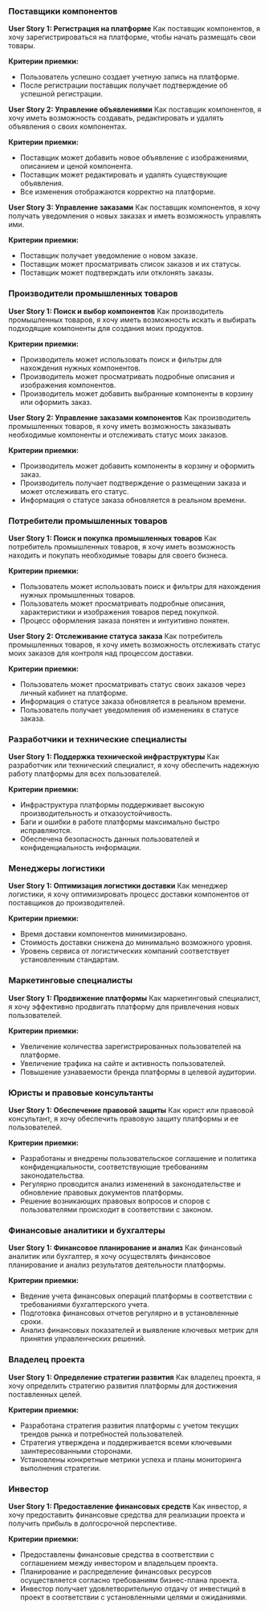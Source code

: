 ### Поставщики компонентов

**User Story 1: Регистрация на платформе**
Как поставщик компонентов, я хочу зарегистрироваться на платформе, чтобы начать размещать свои товары.

**Критерии приемки:**
- Пользователь успешно создает учетную запись на платформе.
- После регистрации поставщик получает подтверждение об успешной регистрации.

**User Story 2: Управление объявлениями**
Как поставщик компонентов, я хочу иметь возможность создавать, редактировать и удалять объявления о своих компонентах.

**Критерии приемки:**
- Поставщик может добавить новое объявление с изображениями, описанием и ценой компонента.
- Поставщик может редактировать и удалять существующие объявления.
- Все изменения отображаются корректно на платформе.

**User Story 3: Управление заказами**
Как поставщик компонентов, я хочу получать уведомления о новых заказах и иметь возможность управлять ими.

**Критерии приемки:**
- Поставщик получает уведомление о новом заказе.
- Поставщик может просматривать список заказов и их статусы.
- Поставщик может подтверждать или отклонять заказы.

### Производители промышленных товаров

**User Story 1: Поиск и выбор компонентов**
Как производитель промышленных товаров, я хочу иметь возможность искать и выбирать подходящие компоненты для создания моих продуктов.

**Критерии приемки:**
- Производитель может использовать поиск и фильтры для нахождения нужных компонентов.
- Производитель может просматривать подробные описания и изображения компонентов.
- Производитель может добавить выбранные компоненты в корзину или оформить заказ.

**User Story 2: Управление заказами компонентов**
Как производитель промышленных товаров, я хочу иметь возможность заказывать необходимые компоненты и отслеживать статус моих заказов.

**Критерии приемки:**
- Производитель может добавить компоненты в корзину и оформить заказ.
- Производитель получает подтверждение о размещении заказа и может отслеживать его статус.
- Информация о статусе заказа обновляется в реальном времени.

### Потребители промышленных товаров

**User Story 1: Поиск и покупка промышленных товаров**
Как потребитель промышленных товаров, я хочу иметь возможность находить и покупать необходимые товары для своего бизнеса.

**Критерии приемки:**
- Пользователь может использовать поиск и фильтры для нахождения нужных промышленных товаров.
- Пользователь может просматривать подробные описания, характеристики и изображения товаров перед покупкой.
- Процесс оформления заказа понятен и интуитивно понятен.

**User Story 2: Отслеживание статуса заказа**
Как потребитель промышленных товаров, я хочу иметь возможность отслеживать статус моих заказов для контроля над процессом доставки.

**Критерии приемки:**
- Пользователь может просматривать статус своих заказов через личный кабинет на платформе.
- Информация о статусе заказа обновляется в реальном времени.
- Пользователь получает уведомления об изменениях в статусе заказа.

### Разработчики и технические специалисты

**User Story 1: Поддержка технической инфраструктуры**
Как разработчик или технический специалист, я хочу обеспечить надежную работу платформы для всех пользователей.

**Критерии приемки:**
- Инфраструктура платформы поддерживает высокую производительность и отказоустойчивость.
- Баги и ошибки в работе платформы максимально быстро исправляются.
- Обеспечена безопасность данных пользователей и конфиденциальность информации.

### Менеджеры логистики

**User Story 1: Оптимизация логистики доставки**
Как менеджер логистики, я хочу оптимизировать процесс доставки компонентов от поставщиков до производителей.

**Критерии приемки:**
- Время доставки компонентов минимизировано.
- Стоимость доставки снижена до минимально возможного уровня.
- Уровень сервиса от логистических компаний соответствует установленным стандартам.

### Маркетинговые специалисты

**User Story 1: Продвижение платформы**
Как маркетинговый специалист, я хочу эффективно продвигать платформу для привлечения новых пользователей.

**Критерии приемки:**
- Увеличение количества зарегистрированных пользователей на платформе.
- Увеличение трафика на сайте и активность пользователей.
- Повышение узнаваемости бренда платформы в целевой аудитории.

### Юристы и правовые консультанты

**User Story 1: Обеспечение правовой защиты**
Как юрист или правовой консультант, я хочу обеспечить правовую защиту платформы и ее пользователей.

**Критерии приемки:**
- Разработаны и внедрены пользовательское соглашение и политика конфиденциальности, соответствующие требованиям законодательства.
- Регулярно проводится анализ изменений в законодательстве и обновление правовых документов платформы.
- Решение возникающих правовых вопросов и споров с пользователями происходит в соответствии с законом.

### Финансовые аналитики и бухгалтеры

**User Story 1: Финансовое планирование и анализ**
Как финансовый аналитик или бухгалтер, я хочу осуществлять финансовое планирование и анализ результатов деятельности платформы.

**Критерии приемки:**
- Ведение учета финансовых операций платформы в соответствии с требованиями бухгалтерского учета.
- Подготовка финансовых отчетов регулярно и в установленные сроки.
- Анализ финансовых показателей и выявление ключевых метрик для принятия управленческих решений.

### Владелец проекта

**User Story 1: Определение стратегии развития**
Как владелец проекта, я хочу определить стратегию развития платформы для достижения поставленных целей.

**Критерии приемки:**
- Разработана стратегия развития платформы с учетом текущих трендов рынка и потребностей пользователей.
- Стратегия утверждена и поддерживается всеми ключевыми заинтересованными сторонами.
- Установлены конкретные метрики успеха и планы мониторинга выполнения стратегии.

### Инвестор

**User Story 1: Предоставление финансовых средств**
Как инвестор, я хочу предоставить финансовые средства для реализации проекта и получить прибыль в долгосрочной перспективе.

**Критерии приемки:**
- Предоставлены финансовые средства в соответствии с соглашением между инвестором и владельцем проекта.
- Планирование и распределение финансовых ресурсов осуществляется согласно требованиям бизнес-плана проекта.
- Инвестор получает удовлетворительную отдачу от инвестиций в проект в соответствии с установленными целями и ожиданиями.
